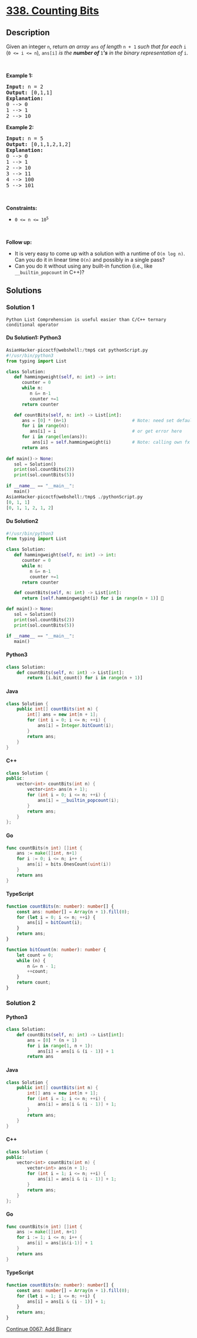 # [338. Counting Bits](https://leetcode.com/problems/counting-bits)

## Description

<p>Given an integer <code>n</code>, return <em>an array </em><code>ans</code><em> of length </em><code>n + 1</code><em> such that for each </em><code>i</code><em> </em>(<code>0 &lt;= i &lt;= n</code>)<em>, </em><code>ans[i]</code><em> is the <strong>number of </strong></em><code>1</code><em><strong>&#39;s</strong> in the binary representation of </em><code>i</code>.</p>

<p>&nbsp;</p>
<p><strong class="example">Example 1:</strong></p>

<pre>
<strong>Input:</strong> n = 2
<strong>Output:</strong> [0,1,1]
<strong>Explanation:</strong>
0 --&gt; 0
1 --&gt; 1
2 --&gt; 10
</pre>

<p><strong class="example">Example 2:</strong></p>

<pre>
<strong>Input:</strong> n = 5
<strong>Output:</strong> [0,1,1,2,1,2]
<strong>Explanation:</strong>
0 --&gt; 0
1 --&gt; 1
2 --&gt; 10
3 --&gt; 11
4 --&gt; 100
5 --&gt; 101
</pre>

<p>&nbsp;</p>
<p><strong>Constraints:</strong></p>

<ul>
	<li><code>0 &lt;= n &lt;= 10<sup>5</sup></code></li>
</ul>

<p>&nbsp;</p>
<p><strong>Follow up:</strong></p>

<ul>
	<li>It is very easy to come up with a solution with a runtime of <code>O(n log n)</code>. Can you do it in linear time <code>O(n)</code> and possibly in a single pass?</li>
	<li>Can you do it without using any built-in function (i.e., like <code>__builtin_popcount</code> in C++)?</li>
</ul>

## Solutions

### Solution 1
```
Python List Comprehension is useful easier than C/C++ ternary conditional operator
```

#### Du Solution1: Python3
```python
AsianHacker-picoctf@webshell:/tmp$ cat pythonScript.py 
#!/usr/bin/python3
from typing import List

class Solution:
   def hammingweight(self, n: int) -> int:
      counter = 0
      while n:
         n &= n-1
         counter +=1
      return counter

   def countBits(self, n: int) -> List[int]:
      ans = [0] * (n+1)                         # Note: need set default value
      for i in range(n):
         ans[i] = i                             # or get error here
      for i in range(len(ans)):
          ans[i] = self.hammingweight(i)        # Note: calling own fx
      return ans
   
def main()-> None:
   sol = Solution()
   print(sol.countBits(2))
   print(sol.countBits(5))
   
if __name__ == "__main__":
   main()
AsianHacker-picoctf@webshell:/tmp$ ./pythonScript.py 
[0, 1, 1]
[0, 1, 1, 2, 1, 2]
```

#### Du Solution2
```python
#!/usr/bin/python3
from typing import List

class Solution:
   def hammingweight(self, n: int) -> int:
      counter = 0
      while n:
         n &= n-1
         counter +=1
      return counter

   def countBits(self, n: int) -> List[int]:
      return [self.hammingweight(i) for i in range(n + 1)] 👀

def main()-> None:
   sol = Solution()
   print(sol.countBits(2))
   print(sol.countBits(5))

if __name__ == "__main__":
   main()
```

#### Python3 

```python
class Solution:
    def countBits(self, n: int) -> List[int]:
        return [i.bit_count() for i in range(n + 1)]
```

#### Java

```java
class Solution {
    public int[] countBits(int n) {
        int[] ans = new int[n + 1];
        for (int i = 0; i <= n; ++i) {
            ans[i] = Integer.bitCount(i);
        }
        return ans;
    }
}
```

#### C++

```cpp
class Solution {
public:
    vector<int> countBits(int n) {
        vector<int> ans(n + 1);
        for (int i = 0; i <= n; ++i) {
            ans[i] = __builtin_popcount(i);
        }
        return ans;
    }
};
```

#### Go

```go
func countBits(n int) []int {
	ans := make([]int, n+1)
	for i := 0; i <= n; i++ {
		ans[i] = bits.OnesCount(uint(i))
	}
	return ans
}
```

#### TypeScript

```ts
function countBits(n: number): number[] {
    const ans: number[] = Array(n + 1).fill(0);
    for (let i = 0; i <= n; ++i) {
        ans[i] = bitCount(i);
    }
    return ans;
}

function bitCount(n: number): number {
    let count = 0;
    while (n) {
        n &= n - 1;
        ++count;
    }
    return count;
}
```

### Solution 2

#### Python3

```python
class Solution:
    def countBits(self, n: int) -> List[int]:
        ans = [0] * (n + 1)
        for i in range(1, n + 1):
            ans[i] = ans[i & (i - 1)] + 1
        return ans
```

#### Java

```java
class Solution {
    public int[] countBits(int n) {
        int[] ans = new int[n + 1];
        for (int i = 1; i <= n; ++i) {
            ans[i] = ans[i & (i - 1)] + 1;
        }
        return ans;
    }
}
```

#### C++

```cpp
class Solution {
public:
    vector<int> countBits(int n) {
        vector<int> ans(n + 1);
        for (int i = 1; i <= n; ++i) {
            ans[i] = ans[i & (i - 1)] + 1;
        }
        return ans;
    }
};
```

#### Go

```go
func countBits(n int) []int {
	ans := make([]int, n+1)
	for i := 1; i <= n; i++ {
		ans[i] = ans[i&(i-1)] + 1
	}
	return ans
}
```

#### TypeScript

```ts
function countBits(n: number): number[] {
    const ans: number[] = Array(n + 1).fill(0);
    for (let i = 1; i <= n; ++i) {
        ans[i] = ans[i & (i - 1)] + 1;
    }
    return ans;
}
```

[Continue 0067: Add Binary](../../0000-0099/0067.Add%20Binary/README.md)